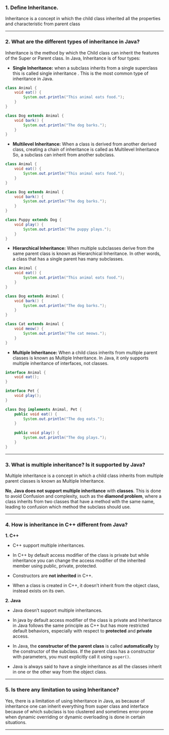 ### 1. Define Inheritance.


Inheritance is a concept in which the child class inherited all the properties and characteristic from parent class

---

### 2. What are the different types of inheritance in Java?


Inheritance is the method by which the Child class can inherit the features of the Super or Parent class. In Java, Inheritance is of four types:

-   **Single Inheritance:**  when a subclass inherits from a single superclass this is called single inheritance . This is the most common type of inheritance in Java.
```java
class Animal {
    void eat() {
        System.out.println("This animal eats food.");
    }
}

class Dog extends Animal {
    void bark() {
        System.out.println("The dog barks.");
    }
}
```

-   **Multilevel Inheritance:**  When a class is derived from another derived class, creating a chain of inheritance is called as Multilevel Inheritance So, a subclass can inherit from another subclass.

```java
class Animal {
    void eat() {
        System.out.println("This animal eats food.");
    }
}

class Dog extends Animal {
    void bark() {
        System.out.println("The dog barks.");
    }
}

class Puppy extends Dog {
    void play() {
        System.out.println("The puppy plays.");
    }
}
```
-   **Hierarchical Inheritance:**  When multiple subclasses derive from the same parent class is known as Hierarchical Inheritance. In other words, a class that has a single parent has many subclasses.
```java
class Animal {
    void eat() {
        System.out.println("This animal eats food.");
    }
}

class Dog extends Animal {
    void bark() {
        System.out.println("The dog barks.");
    }
}

class Cat extends Animal {
    void meow() {
        System.out.println("The cat meows.");
    }
}
```
-   **Multiple Inheritance:**  When a child class inherits from multiple parent classes is known as Multiple Inheritance. In Java, it only supports multiple inheritance of interfaces, not classes.
```java
interface Animal {
    void eat();
}

interface Pet {
    void play();
}

class Dog implements Animal, Pet {
    public void eat() {
        System.out.println("The dog eats.");
    }
    
    public void play() {
        System.out.println("The dog plays.");
    }
}
```
---

### 3. What is multiple inheritance? Is it supported by Java?


Multiple inheritance is a concept in which a child class inherits from multiple parent classes is known as Multiple Inheritance.

**No**,  **Java does not support multiple inheritance**  with  **classes**. This is done to avoid Confusion and complexity, such as the  **diamond problem**, where a class inherits from two classes that have a method with the same name, leading to confusion which method the subclass should use.

---
### 4. How is inheritance in C++ different from Java?


**1. C++**

-   C++ support multiple inheritances.
    
-   In C++ by default access modifier of the class is private but while inheritance you can change the access modifier of the inherited member using public, private, protected.
    
-   Constructors are  **not inherited**  in C++.
    
-   When a class is created in C++, it doesn’t inherit from the object class, instead exists on its own.
    

**2. Java**

-   Java doesn’t support multiple inheritances.
    
-   In java by default access modifier of the class is private and Inheritance in Java follows the same principle as C++ but has more restricted default behaviors, especially with respect to  **protected**  and  **private**  access.
    
-   In Java, the  **constructor of the parent class**  is called  **automatically**  by the constructor of the subclass. If the parent class has a constructor with parameters, you must explicitly call it using  `super()`.
    
-   Java is always said to have a single inheritance as all the classes inherit in one or the other way from the object class.
---

### 5. Is there any limitation to using Inheritance?


Yes, there is a limitation of using Inheritance in Java, as because of inheritance one can inherit everything from super class and interface because of which subclass is too clustered and sometimes error-prone when dynamic overriding or dynamic overloading is done in certain situations.

---
